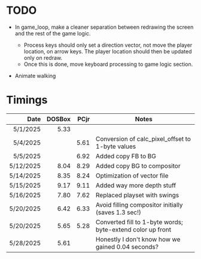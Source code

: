 # TODO

- In game_loop, make a cleaner separation between redrawing the screen and the rest of the game logic.

  - Process keys should only set a direction vector, not move the player location, on arrow keys. The player location should then be updated only on redraw.
  - Once this is done, move keyboard processing to game logic section.

- Animate walking

# Timings

|      Date | DOSBox | PCjr | Notes                                                      |
| --------: | -----: | ---: | ---------------------------------------------------------- |
|  5/1/2025 |   5.33 |      |                                                            |
|  5/4/2025 |        | 5.61 | Conversion of calc_pixel_offset to 1-byte values           |
|  5/5/2025 |        | 6.92 | Added copy FB to BG                                        |
| 5/12/2025 |   8.04 | 8.29 | Added copy BG to compositor                                |
| 5/14/2025 |   8.35 | 8.24 | Optimization of vector file                                |
| 5/15/2025 |   9.17 | 9.11 | Added way more depth stuff                                 |
| 5/16/2025 |   7.80 | 7.62 | Replaced playset with swings                               |
| 5/20/2025 |   6.42 | 6.33 | Avoid filling compositor initially (saves 1.3 sec!)        |
| 5/20/2025 |   5.65 | 5.28 | Converted fill to 1-byte words; byte-extend color up front |
| 5/28/2025 |   5.61 |      | Honestly I don't know how we gained 0.04 seconds?          |
